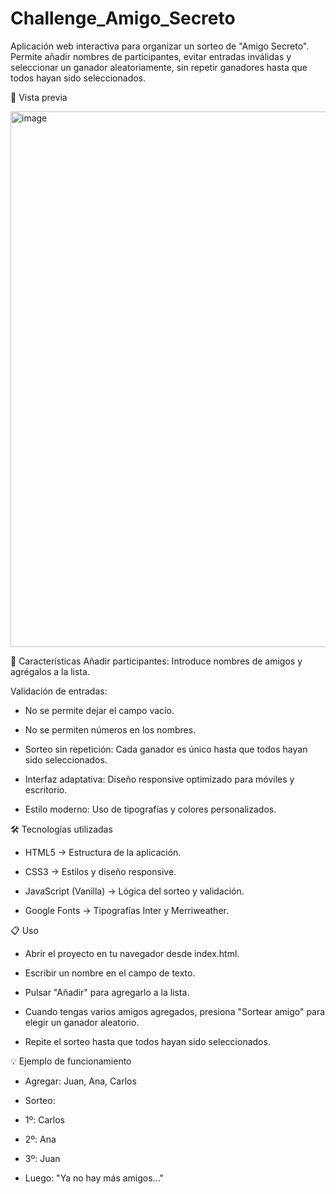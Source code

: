 # Challenge_Amigo_Secreto
Aplicación web interactiva para organizar un sorteo de "Amigo Secreto". Permite añadir nombres de participantes, evitar entradas inválidas y seleccionar un ganador aleatoriamente, sin repetir ganadores hasta que todos hayan sido seleccionados.

📸 Vista previa

<img width="1705" height="857" alt="image" src="https://github.com/user-attachments/assets/5bc0cef2-8661-4791-b8a2-f3bb5854cc6d" />


🚀 Características
Añadir participantes: Introduce nombres de amigos y agrégalos a la lista.

Validación de entradas:

* No se permite dejar el campo vacío.

* No se permiten números en los nombres.

* Sorteo sin repetición: Cada ganador es único hasta que todos hayan sido seleccionados.

* Interfaz adaptativa: Diseño responsive optimizado para móviles y escritorio.

* Estilo moderno: Uso de tipografías y colores personalizados.

🛠️ Tecnologías utilizadas

* HTML5 → Estructura de la aplicación.

* CSS3 → Estilos y diseño responsive.

* JavaScript (Vanilla) → Lógica del sorteo y validación.

* Google Fonts → Tipografías Inter y Merriweather.

📋 Uso

- Abrir el proyecto en tu navegador desde index.html.

- Escribir un nombre en el campo de texto.

- Pulsar "Añadir" para agregarlo a la lista.

- Cuando tengas varios amigos agregados, presiona "Sortear amigo" para elegir un ganador aleatorio.

- Repite el sorteo hasta que todos hayan sido seleccionados.

💡 Ejemplo de funcionamiento

- Agregar: Juan, Ana, Carlos

- Sorteo:

- 1º: Carlos

- 2º: Ana

- 3º: Juan

- Luego: "Ya no hay más amigos..."
